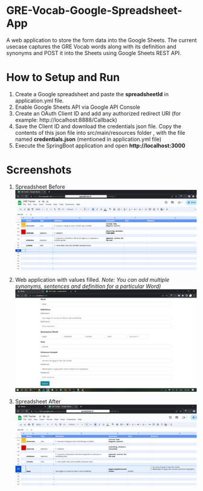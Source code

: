 # GRE-Vocab-Google-Spreadsheet-App
A web application to store the form data into the Google Sheets. The current usecase captures the GRE Vocab words along with its definition and synonyms and POST it into the Sheets using Google Sheets REST API.

# How to Setup and Run
1. Create a Google spreadsheet and paste the **spreadsheetId** in application.yml file.
2. Enable Google Sheets API via Google API Console
3. Create an OAuth Client ID and add any authorized redirect URI (for example: http://localhost:8888/Callback)
4. Save the Client ID and download the credentials json file. Copy the contents of this json file into src/main/resources folder , with the file named **credentials.json** (mentioned in application.yml file)
5. Execute the SpringBoot application and open **http://localhost:3000**

# Screenshots

1. Spreadsheet Before
![img.png](src/main/resources/static/images/before.png)

2. Web application with values filled. *Note: You can add multiple synonyms, sentences and definition for a particular Word)*
![img.png](src/main/resources/static/images/webpage.png)

3. Spreadsheet After
![img.png](src/main/resources/static/images/after.png)